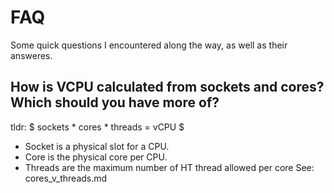 # FAQ
Some quick questions I encountered along the way, as well as their answeres.

## How is VCPU calculated from sockets and cores? Which should you have more of? 
tldr: $ sockets * cores * threads = vCPU $
- Socket is a physical slot for a CPU.
- Core is the physical core per CPU.
- Threads are the maximum number of HT thread allowed per core
See: cores_v_threads.md